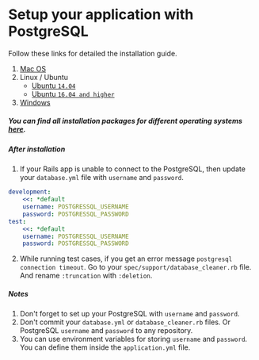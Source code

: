 # Setup your application with PostgreSQL
Follow these links for detailed the installation guide.

1. [Mac OS](https://postgresapp.com/)
2. Linux / Ubuntu
   - [Ubuntu `14.04`](https://www.digitalocean.com/community/tutorials/how-to-install-and-use-postgresql-on-ubuntu-14-04)
   - [Ubuntu `16.04 and higher`](https://www.digitalocean.com/community/tutorials/how-to-install-and-use-postgresql-on-ubuntu-16-04)
3. [Windows](https://www.postgresql.org/download/windows/)

##### You can find all installation packages for different operating systems [here](https://www.postgresql.org/download/).

##### After installation
1. If your Rails app is unable to connect to the PostgreSQL, then update your `database.yml` file with `username` and `password`.

```yaml
development:
    <<: *default
    username: POSTGRESSQL_USERNAME
    password: POSTGRESSQL_PASSWORD
test:
    <<: *default
    username: POSTGRESSQL_USERNAME
    password: POSTGRESSQL_PASSWORD
```

2. While running test cases, if you get an error message `postgresql connection timeout`. Go to your `spec/support/database_cleaner.rb` file. And rename `:truncation` with `:deletion`.

##### Notes
1. Don't forget to set up your PostgreSQL with `username` and `password`.
2. Don't commit your `database.yml` or `database_cleaner.rb` files. Or PostgreSQL `username` and `password` to any repository.
3. You can use environment variables for storing `username` and `password`. You can define them inside the `application.yml` file.
